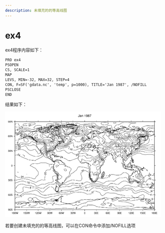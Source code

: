 ```yaml
---
description: 未填充的的等高线图
---
```


# ex4

ex4程序内容如下：

```text
PRO ex4
PSOPEN
CS, SCALE=1
MAP
LEVS, MIN=-32, MAX=32, STEP=4
CON, F=SF('gdata.nc', 'temp', p=1000), TITLE='Jan 1987', /NOFILL
PSCLOSE
END
```

结果如下：

![](.gitbook/assets/ex4.PNG)

若要创建未填充的的等高线图，可以在CON命令中添加/NOFILL选项

